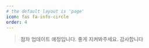 ```yaml
---
# the default layout is 'page'
icon: fas fa-info-circle
order: 4
---
```


> 점차 업데이트 예정입니다. 좋게 지켜봐주세요. 감사합니다
